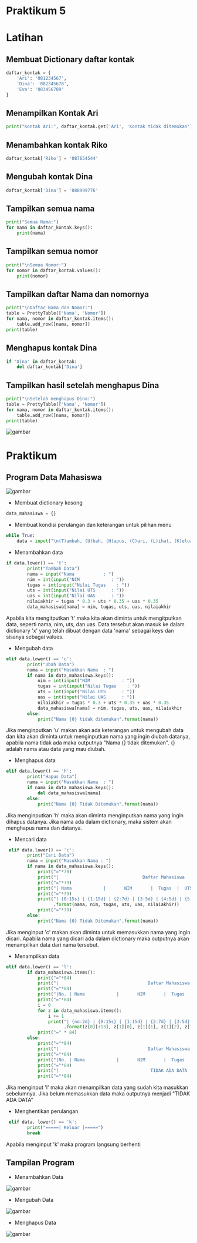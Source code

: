 # Praktikum 5
# Latihan
## Membuat Dictionary daftar kontak
```python
daftar_kontak = {
    'Ari': '081234567',
    'Dina': '082345678',
    'Eva': '083456789'
}
```

## Menampilkan Kontak Ari
```python
print("Kontak Ari:", daftar_kontak.get('Ari', 'Kontak tidak ditemukan'))
```

## Menambahkan kontak Riko
```python
daftar_kontak['Riko'] = '087654544'
```

## Mengubah kontak Dina
```python
daftar_kontak['Dina'] = '088999776'
```

## Tampilkan semua nama
```python
print("Semua Nama:")
for nama in daftar_kontak.keys():
    print(nama)
```

## Tampilkan semua nomor
```python
print("\nSemua Nomor:")
for nomor in daftar_kontak.values():
    print(nomor)
```

## Tampilkan daftar Nama dan nomornya
```python
print("\nDaftar Nama dan Nomor:")
table = PrettyTable(['Nama', 'Nomor'])
for nama, nomor in daftar_kontak.items():
    table.add_row([nama, nomor])
print(table)
```

## Menghapus kontak Dina
```python 
if 'Dina' in daftar_kontak:
    del daftar_kontak['Dina']
```

## Tampilkan hasil setelah menghapus Dina
```python 
print("\nSetelah menghapus Dina:")
table = PrettyTable(['Nama', 'Nomor'])
for nama, nomor in daftar_kontak.items():
    table.add_row([nama, nomor])
print(table)
```

![gambar](Screenshot/ss2.png)

# Praktikum
## Program Data Mahasiswa

![gambar](Screenshot/ss1.png)

- Membuat dictionary kosong
```python
data_mahasiswa = {}
```
- Membuat kondisi perulangan dan keterangan untuk pilihan menu
```python
while True:
    data = input("\n(T)ambah, (U)bah, (H)apus, (C)ari, (L)ihat, (K)eluar: ")
```
- Menambahkan data
```python
if data.lower() == 't':
        print("Tambah Data")
        nama = input("Nama           : ")
        nim = int(input("NIM            : "))
        tugas = int(input("Nilai Tugas    : "))
        uts = int(input("Nilai UTS      : ")) 
        uas = int(input("Nilai UAS      : "))
        nilaiakhir = tugas * 0.3 + uts * 0.35 + uas * 0.35
        data_mahasiswa[nama] = nim, tugas, uts, uas, nilaiakhir
```
Apabila kita mengitputkan 't' maka kita akan diminta untuk mengitputkan data, seperti nama, nim, uts, dan uas. Data tersebut akan masuk ke dalam dictionary 'x' yang telah dibuat dengan data 'nama' sebagai keys dan sisanya sebagai values.

- Mengubah data
```python
elif data.lower() == 'u':
        print("Ubah Data")
        nama = input("Masukkan Nama  : ")
        if nama in data_mahasiswa.keys():
            nim = int(input("NIM            : "))
            tugas = int(input("Nilai Tugas    : "))
            uts = int(input("Nilai UTS      : "))
            uas = int(input("Nilai UAS      : "))
            nilaiakhir = tugas * 0.3 + uts * 0.35 + uas * 0.35
            data_mahasiswa[nama] = nim, tugas, uts, uas, nilaiakhir
        else:
            print("Nama {0} tidak ditemukan".format(nama))
```
Jika menginputkan 'u' makan akan ada keterangan untuk mengubah data dan kita akan diminta untuk menginputkan nama yang ingin diubah datanya, apabila nama tidak ada maka outputnya "Nama {} tidak ditemukan". {} adalah nama atau data yang mau diubah.

- Menghapus data
```python
elif data.lower() == 'h':
        print("Hapus Data")
        nama = input("Masukkan Nama  : ")
        if nama in data_mahasiswa.keys():
            del data_mahasiswa[nama]
        else:
            print("Nama {0} Tidak Ditemukan".format(nama))
```
Jika menginputkan 'h' maka akan diminta menginputkan nama yang ingin dihapus datanya. Jika nama ada dalam dictionary, maka sistem akan menghapus nama dan datanya.

- Mencari data
```python
 elif data.lower() == 'c':
        print("Cari Data")
        nama = input("Masukkan Nama : ")
        if nama in data_mahasiswa.keys():
            print("="*79)
            print("|                                Daftar Mahasiswa                             |")
            print("="*79)
            print("| Nama            |       NIM       |  Tugas  |  UTS  |  UAS  |  Nilai Akhir  |")
            print("="*79)
            print("| {0:15s} | {1:15d} | {2:7d} | {3:5d} | {4:5d} | {5:9.2f}    |"
                  .format(nama, nim, tugas, uts, uas, nilaiakhir))
            print("="*79)
        else:
            print("Nama {0} Tidak Ditemukan".format(nama))
```
Jika menginput 'c' makan akan diminta untuk memasukkan nama yang ingin dicari. Apabila nama yang dicari ada dalam dictionary maka outputnya akan menampilkan data dari nama tersebut.

- Menampilkan data
```python
elif data.lower() == 'l':
        if data_mahasiswa.items():
            print("="*84)
            print("|                                  Daftar Mahasiswa                                |")
            print("="*84)
            print("|No. | Nama            |       NIM       |  Tugas  |  UTS  |  UAS  |  Nilai Akhir  |")
            print("="*84)
            i = 0
            for z in data_mahasiswa.items():
                i += 1
                print("| {no:2d} | {0:15s} | {1:15d} | {2:7d} | {3:5d} | {4:5d} | {5:9.2f}     |"
                      .format(z[0][:13], z[1][0], z[1][1], z[1][2], z[1][3], z[1][4], no=i))
            print("=" * 84)
        else:
            print("="*84)
            print("|                                  Daftar Mahasiswa                                |")
            print("="*84)
            print("|No. | Nama            |       NIM       |  Tugas  |  UTS  |  UAS  |  Nilai Akhir  |")
            print("="*84)
            print("|                                   TIDAK ADA DATA                                 |")
            print("="*84)
```
Jika menginput 'l' maka akan menampilkan data yang sudah kita masukkan sebelumnya. Jika belum memasukkan data maka outputnya menjadi "TIDAK ADA DATA"

- Menghentikan perulangan
```python
 elif data. lower() == 'k':
        print("=====| Keluar |=====")
        break
```
Apabila menginput 'k' maka program langsung berhenti

## Tampilan Program
- Menambahkan Data

![gambar](Screenshot/TambahData.png)

- Mengubah Data

![gambar](Screenshot/UbahData.png)

- Menghapus Data

![gambar](Screenshot/HapusData.png)

